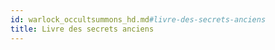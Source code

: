 ```yaml
---
id: warlock_occultsummons_hd.md#livre-des-secrets-anciens
title: Livre des secrets anciens
---
```


